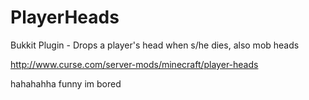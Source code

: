 PlayerHeads
===========

Bukkit Plugin - Drops a player's head when s/he dies, also mob heads

http://www.curse.com/server-mods/minecraft/player-heads


hahahahha
funny 
im bored
